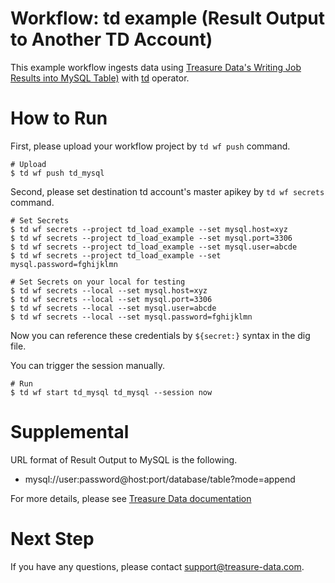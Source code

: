 # Workflow: td example (Result Output to Another TD Account)

This example workflow ingests data using [Treasure Data's Writing Job Results into MySQL Table)](https://docs.treasuredata.com/articles/result-into-mysql) with [td](http://docs.digdag.io/operators/td.html) operator.

# How to Run

First, please upload your workflow project by `td wf push` command.

    # Upload
    $ td wf push td_mysql

Second, please set destination td account's master apikey by `td wf secrets` command.

    # Set Secrets
    $ td wf secrets --project td_load_example --set mysql.host=xyz
    $ td wf secrets --project td_load_example --set mysql.port=3306
    $ td wf secrets --project td_load_example --set mysql.user=abcde
    $ td wf secrets --project td_load_example --set mysql.password=fghijklmn

    # Set Secrets on your local for testing
    $ td wf secrets --local --set mysql.host=xyz
    $ td wf secrets --local --set mysql.port=3306
    $ td wf secrets --local --set mysql.user=abcde
    $ td wf secrets --local --set mysql.password=fghijklmn

Now you can reference these credentials by `${secret:}` syntax in the dig file.

You can trigger the session manually.

    # Run
    $ td wf start td_mysql td_mysql --session now
    
# Supplemental

URL format of Result Output to MySQL is the following.

- mysql://user:password@host:port/database/table?mode=append

For more details, please see [Treasure Data documentation](https://docs.treasuredata.com/articles/result-into-mysql#four-modes-to-modify-data-appendreplacetruncateupdate)

# Next Step

If you have any questions, please contact support@treasure-data.com.
